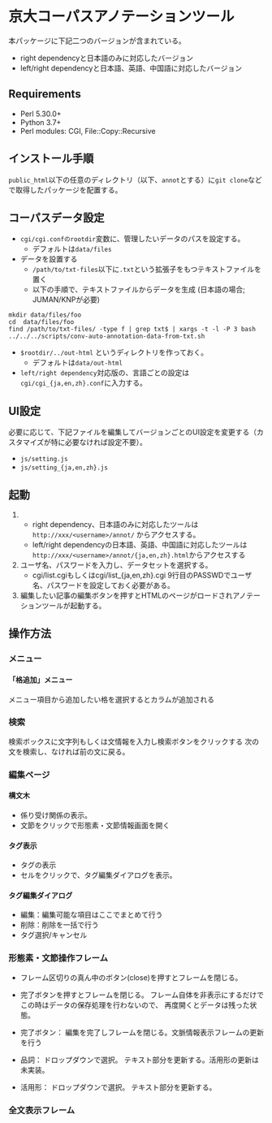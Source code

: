 # 京大コーパスアノテーションツール

本パッケージに下記二つのバージョンが含まれている。

- right dependencyと日本語のみに対応したバージョン
- left/right dependencyと日本語、英語、中国語に対応したバージョン

## Requirements

- Perl 5.30.0+
- Python 3.7+
- Perl modules: CGI, File::Copy::Recursive

## インストール手順

``public_html``以下の任意のディレクトリ（以下、``annot``とする）に``git clone``などで取得したパッケージを配置する。

## コーパスデータ設定

- ``cgi/cgi.confのrootdir``変数に、管理したいデータのパスを設定する。
    - デフォルトは``data/files``
- データを設置する
    - ``/path/to/txt-files``以下に``.txt``という拡張子をもつテキストファイルを置く
    - 以下の手順で、テキストファイルからデータを生成 (日本語の場合; JUMAN/KNPが必要)
```
mkdir data/files/foo
cd  data/files/foo
find /path/to/txt-files/ -type f | grep txt$ | xargs -t -l -P 3 bash ../../../scripts/conv-auto-annotation-data-from-txt.sh
```
- ``$rootdir/../out-html`` というディレクトリを作っておく。
    - デフォルトは``data/out-html``
- ``left/right dependency``対応版の、言語ごとの設定は``cgi/cgi_{ja,en,zh}.conf``に入力する。

## UI設定

必要に応じて、下記ファイルを編集してバージョンごとのUI設定を変更する（カスタマイズが特に必要なければ設定不要）。

- ``js/setting.js``
- ``js/setting_{ja,en,zh}.js``

## 起動
1.
    - right dependency、日本語のみに対応したツールは``http://xxx/<username>/annot/`` からアクセスする。
    - left/right dependencyの日本語、英語、中国語に対応したツールは``http://xxx/<username>/annot/{ja,en,zh}.html``からアクセスする
2. ユーザ名、パスワードを入力し、データセットを選択する。
    - cgi/list.cgiもしくはcgi/list_{ja,en,zh}.cgi 9行目のPASSWDでユーザ名、パスワードを設定しておく必要がある。
3. 編集したい記事の編集ボタンを押すとHTMLのページがロードされアノテーションツールが起動する。

## 操作方法

### メニュー

#### 「格追加」メニュー

メニュー項目から追加したい格を選択するとカラムが追加される

### 検索

検索ボックスに文字列もしくは文情報を入力し検索ボタンをクリックする
次の文を検索し、なければ前の文に戻る。

### 編集ページ

#### 構文木
- 係り受け関係の表示。
- 文節をクリックで形態素・文節情報画面を開く

#### タグ表示
- タグの表示
- セルをクリックで、タグ編集ダイアログを表示。

#### タグ編集ダイアログ
- 編集：編集可能な項目はここでまとめて行う
- 削除：削除を一括で行う
- タグ選択/キャンセル

### 形態素・文節操作フレーム
- フレーム区切りの真ん中のボタン(close)を押すとフレームを閉じる。
- 完了ボタンを押すとフレームを閉じる。
  フレーム自体を非表示にするだけでこの時はデータの保存処理を行わないので、
  再度開くとデータは残った状態。

- 完了ボタン：
  編集を完了しフレームを閉じる。文脈情報表示フレームの更新を行う

- 品詞：
  ドロップダウンで選択。
  テキスト部分を更新する。活用形の更新は未実装。

- 活用形：
  ドロップダウンで選択。
  テキスト部分を更新する。

### 全文表示フレーム
